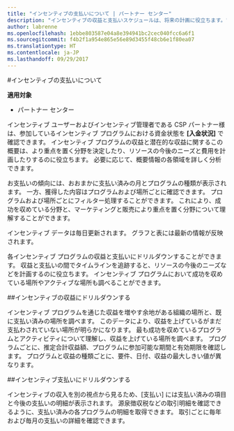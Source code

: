 ```yaml
---
title: "インセンティブの支払いについて | パートナー センター"
description: "インセンティブの収益と支払いスケジュールは、将来の計画に役立ちます。"
author: labrenne
ms.openlocfilehash: 1ebbe803587e04a8e394941bc2cec040fcc6a6f1
ms.sourcegitcommit: f4b2f1a954e865e56e89d3455f48cb6e1f80ea07
ms.translationtype: HT
ms.contentlocale: ja-JP
ms.lasthandoff: 09/29/2017
---
```

#<a name="understand-your-incentives-payouts"></a>インセンティブの支払いについて

**適用対象**

-  パートナー センター


インセンティブ ユーザーおよびインセンティブ管理者である CSP パートナー様は、参加しているインセンティブ プログラムにおける資金状態を **[入金状況]** で確認できます。 インセンティブ プログラムの収益と潜在的な収益に関するこの概要は、より重点を置く分野を決定したり、リソースの今後のニーズと費用を計画したりするのに役立ちます。 必要に応じて、概要情報の各領域を詳しく分析できます。 

お支払いの傾向には、おおまかに支払い済みの月とプログラムの種類が表示されます。 一方、獲得した内容はプログラムおよび場所ごとに確認できます。 プログラムおよび場所ごとにフィルター処理することができます。 これにより、成功を収めている分野と、マーケティングと販売により重点を置く分野について理解することができます。

インセンティブ データは毎日更新されます。 グラフと表には最新の情報が反映されます。

各インセンティブ プログラムの収益と支払いにドリルダウンすることができます。 収益と支払いの間でタイムラインを追跡すると、リソースの今後のニーズなどを計画するのに役立ちます。 インセンティブ プログラムにおいて成功を収めている場所やアクティブな場所も調べることができます。 

##<a name="drill-down-on-incentives-earnings"></a>インセンティブの収益にドリルダウンする

インセンティブ プログラムを通じた収益を増やす余地がある組織の場所と、既に支払い済みの場所を調べます。 このデータにより、収益を上げているがまだ支払わされていない場所が明らかになります。  最も成功を収めているプログラムとアクティビティについて理解し、収益を上げている場所を調べます。 プログラムごとに、推定合計収益額、プログラムに参加可能な期間と有効期限を確認します。 プログラムと収益の種類ごとに、要件、日付、収益の最大しきい値が異なります。 

##<a name="drill-down-on-incentive-payouts"></a>インセンティブ支払いにドリルダウンする

インセンティブの収入を別の視点から見るため、[支払い] には支払い済みの項目と今後の支払いの明細が表示されます。 源泉徴収税などの取引明細を確認できるように、支払い済みの各プログラムの明細を取得できます。 取引ごとに毎年および毎月の支払いの詳細を確認できます。